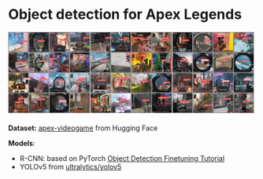 # Object detection for Apex Legends

![Apex Legends Object Detection](media/apex_img.jpg)

**Dataset:** [apex-videogame](https://huggingface.co/datasets/Francesco/apex-videogame) from Hugging Face

**Models**:
  - R-CNN: based on PyTorch [Object Detection Finetuning Tutorial](https://pytorch.org/tutorials/intermediate/torchvision_tutorial.html)
  - YOLOv5 from [ultralytics/yolov5](https://github.com/ultralytics/yolov5)
